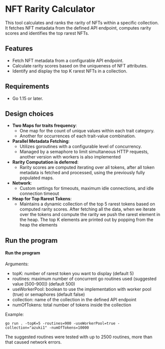 # NFT Rarity Calculator

This tool calculates and ranks the rarity of NFTs within a specific collection. It fetches NFT metadata from the defined API endpoint, computes rarity scores and identifies the top rarest NFTs.

## Features

- Fetch NFT metadata from a configurable API endpoint.
- Calculate rarity scores based on the uniqueness of NFT attributes.
- Identify and display the top K rarest NFTs in a collection.

## Requirements

- Go 1.15 or later.


## Design choices
- **Two Maps for traits frequency**:
  - One map for the count of unique values within each trait category.
  - Another for occurrences of each trait-value combination.
- **Parallel Metadata Fetching**:
  - Utilizes goroutines with a configurable level of concurrency.
  - Managed by a semaphore to limit simultaneous HTTP requests, another version with workers is also implemented
- **Rarity Computation is deferred**:
  - Rarity scores are computed iterating over all tokens, after all token metadata is fetched and processed, using the previously fully populated maps.
- **Network**:
  - Custom settings for timeouts, maximum idle connections, and idle connection timeout
- **Heap for Top Rarest Tokens**:
  - Maintains a dynamic collection of the top 5 rarest tokens based on computed rarity scores. After fetching all the data, when we iterate over the tokens and compute the rarity we push the rarest element in the heap. The top K elements are printed out by popping from the heap the elements

## Run the program

#### Run the program
Arguments:
- topK: number of rarest token you want to display (default 5)
- routines: maximum number of concurrent go routines used (suggested value [500-900]) (default 500)
- useWorkerPool: boolean to use the implementation with worker pool (true) or semaphores (default false)
- collection: name of the collection in the defined API endpoint
- numOfTokens: total number of tokens inside the collection

Example:
```
go run . -topK=5 -routines=900 -useWorkerPool=true -collection="azuki1" -numOfTokens=10000
```
The suggested routines were tested with up to 2500 routines, more than that caused network errors.  